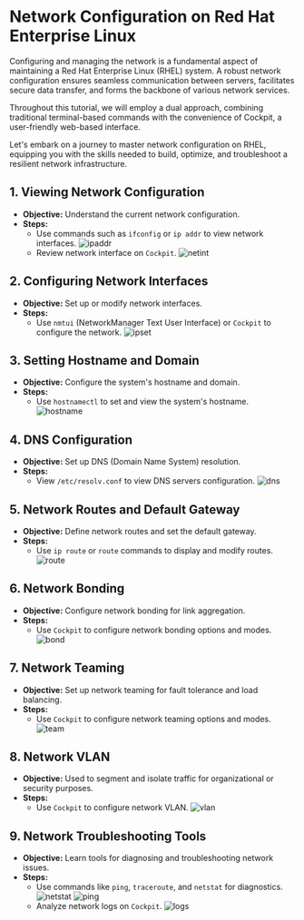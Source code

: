 # Network Configuration on Red Hat Enterprise Linux

Configuring and managing the network is a fundamental aspect of maintaining a Red Hat Enterprise Linux (RHEL) system. A robust network configuration ensures seamless communication between servers, facilitates secure data transfer, and forms the backbone of various network services.

Throughout this tutorial, we will employ a dual approach, combining traditional terminal-based commands with the convenience of Cockpit, a user-friendly web-based interface.

Let's embark on a journey to master network configuration on RHEL, equipping you with the skills needed to build, optimize, and troubleshoot a resilient network infrastructure.

## 1. Viewing Network Configuration
   - **Objective:** Understand the current network configuration.
   - **Steps:**
     - Use commands such as `ifconfig` or `ip addr` to view network interfaces.
    ![ipaddr](../Assets/ipaddr.png)
     - Review network interface on `Cockpit`.
    ![netint](../Assets/netint.png)

## 2. Configuring Network Interfaces
   - **Objective:** Set up or modify network interfaces.
   - **Steps:**
     - Use `nmtui` (NetworkManager Text User Interface) or `Cockpit` to configure the network.
    ![ipset](../Assets/ipset.png)

## 3. Setting Hostname and Domain
   - **Objective:** Configure the system's hostname and domain.
   - **Steps:**
     - Use `hostnamectl` to set and view the system's hostname.
    ![hostname](../Assets/hostname.png)

## 4. DNS Configuration
   - **Objective:** Set up DNS (Domain Name System) resolution.
   - **Steps:**
     - View `/etc/resolv.conf` to view DNS servers configuration.
![dns](../Assets/dns.png)

## 5. Network Routes and Default Gateway
   - **Objective:** Define network routes and set the default gateway.
   - **Steps:**
     - Use `ip route` or `route` commands to display and modify routes.
    ![route](../Assets/route.png)

## 6. Network Bonding
   - **Objective:** Configure network bonding for link aggregation.
   - **Steps:**
     - Use `Cockpit` to configure network bonding options and modes.
    ![bond](../Assets/bond.png)

## 7. Network Teaming
   - **Objective:** Set up network teaming for fault tolerance and load balancing.
   - **Steps:**
     - Use `Cockpit` to configure network teaming options and modes.
    ![team](../Assets/netteam.png)

## 8. Network VLAN
   - **Objective:** Used to segment and isolate traffic for organizational or security purposes.
   - **Steps:**
     - Use `Cockpit` to configure network VLAN.
    ![vlan](../Assets/vlan.png)

## 9. Network Troubleshooting Tools
   - **Objective:** Learn tools for diagnosing and troubleshooting network issues.
   - **Steps:**
     - Use commands like `ping`, `traceroute`, and `netstat` for diagnostics.
    ![netstat](../Assets/netstat.png)
    ![ping](../Assets/ping.png)
     - Analyze network logs on `Cockpit`.
    ![logs](../Assets/netlog.png)